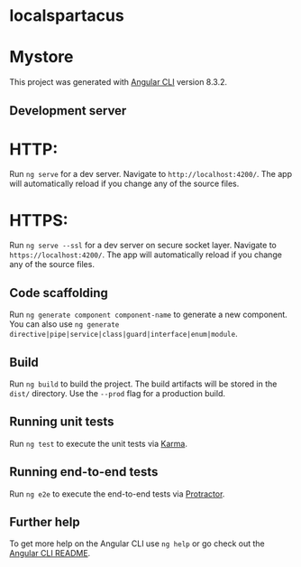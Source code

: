 # localspartacus
# Mystore

This project was generated with [Angular CLI](https://github.com/angular/angular-cli) version 8.3.2.

## Development server

# HTTP:
Run `ng serve` for a dev server. Navigate to `http://localhost:4200/`. The app will automatically reload if you change any of the source files.

# HTTPS:
Run `ng serve --ssl` for a dev server on secure socket layer. Navigate to `https://localhost:4200/`. The app will automatically reload if you change any of the source files.

## Code scaffolding

Run `ng generate component component-name` to generate a new component. You can also use `ng generate directive|pipe|service|class|guard|interface|enum|module`.

## Build

Run `ng build` to build the project. The build artifacts will be stored in the `dist/` directory. Use the `--prod` flag for a production build.

## Running unit tests

Run `ng test` to execute the unit tests via [Karma](https://karma-runner.github.io).

## Running end-to-end tests

Run `ng e2e` to execute the end-to-end tests via [Protractor](http://www.protractortest.org/).

## Further help

To get more help on the Angular CLI use `ng help` or go check out the [Angular CLI README](https://github.com/angular/angular-cli/blob/master/README.md).

